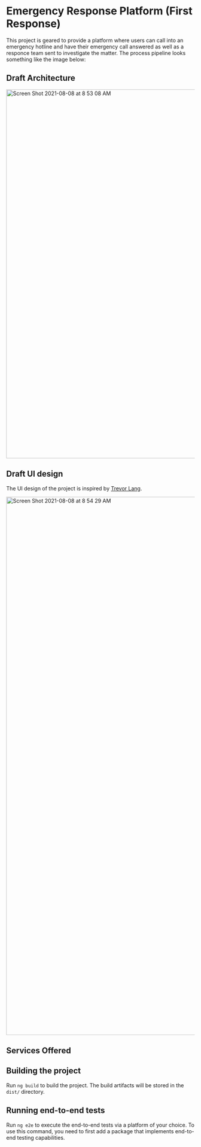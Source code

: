 # Emergency Response Platform (First Response)

This project is geared to provide a platform where users can call into an emergency hotline and have their emergency call answered as well as a responce team sent to investigate the matter. The process pipeline looks something like the image below:

## Draft Architecture

<img width="987" alt="Screen Shot 2021-08-08 at 8 53 08 AM" src="https://user-images.githubusercontent.com/22114609/128622396-f7034e2c-986c-4dfc-a140-7b2561418e7f.png">


## Draft UI design

The UI design of the project is inspired by [Trevor Lang](https://dribbble.com/shots/6651328-E84-Headlamp/attachments/1421261?mode=media).

<img width="1440" alt="Screen Shot 2021-08-08 at 8 54 29 AM" src="https://user-images.githubusercontent.com/22114609/128622316-b7083f36-265c-4507-b0a3-0212aa08b498.png">

## Services Offered



## Building the project

Run `ng build` to build the project. The build artifacts will be stored in the `dist/` directory.

## Running end-to-end tests

Run `ng e2e` to execute the end-to-end tests via a platform of your choice. To use this command, you need to first add a package that implements end-to-end testing capabilities.

